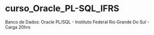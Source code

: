# curso_Oracle_PL-SQL_IFRS
Banco de Dados: Oracle PL/SQL - Instituto Federal Rio Grande Do Sul - Carga 20hrs
